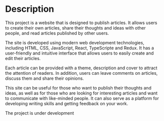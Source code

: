 # Description
This project is a website that is designed to publish articles. It allows users to create their own articles, share their thoughts and ideas with other people, and read articles published by other users.

The site is developed using modern web development technologies, including HTML, CSS, JavaScript, React, TypeScripte and Redux. It has a user-friendly and intuitive interface that allows users to easily create and edit their articles.

Each article can be provided with a theme, description and cover to attract the attention of readers. In addition, users can leave comments on articles, discuss them and share their opinions.

This site can be useful for those who want to publish their thoughts and ideas, as well as for those who are looking for interesting articles and want to communicate with like-minded people. It can also serve as a platform for developing writing skills and getting feedback on your work.


The project is under development
